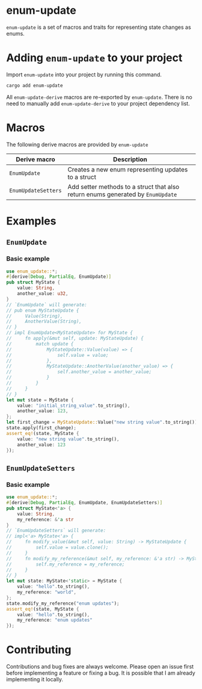 # enum-update
`enum-update` is a set of macros and traits for representing state changes as enums.

# Adding `enum-update` to your project

Import `enum-update` into your project by running this command.
```sh
cargo add enum-update
```
All `enum-update-derive` macros are re-exported by `enum-update`. There is no need to manually add `enum-update-derive` to your project dependency list.

# Macros

The following derive macros are provided by `enum-update`

| Derive macro | Description |
| ---   | ----------- |
| `EnumUpdate` | Creates a new enum representing updates to a struct |
| `EnumUpdateSetters` | Add setter methods to a struct that also return enums generated by `EnumUpdate` |

# Examples
## `EnumUpdate`

### Basic example

```rust
use enum_update::*;
#[derive(Debug, PartialEq, EnumUpdate)]
pub struct MyState {
    value: String,
    another_value: u32,
}
// `EnumUpdate` will generate:
// pub enum MyStateUpdate {
//     Value(String),
//     AnotherValue(String),
// }
// impl EnumUpdate<MyStateUpdate> for MyState {
//     fn apply(&mut self, update: MyStateUpdate) {
//         match update {
//             MyStateUpdate::Value(value) => {
//                 self.value = value;
//             },
//             MyStateUpdate::AnotherValue(another_value) => {
//                 self.another_value = another_value;
//             }
//         }
//     }
// }
let mut state = MyState {
    value: "initial_string_value".to_string(),
    another_value: 123,
};
let first_change = MyStateUpdate::Value("new string value".to_string());
state.apply(first_change);
assert_eq!(state, MyState {
    value: "new string value".to_string(),
    another_value: 123
});
```

## `EnumUpdateSetters`

### Basic example

```rust
use enum_update::*;
#[derive(Debug, PartialEq, EnumUpdate, EnumUpdateSetters)]
pub struct MyState<'a> {
    value: String,
    my_reference: &'a str
}
// `EnumUpdateSetters` will generate:
// impl<'a> MyState<'a> {
//     fn modify_value(&mut self, value: String) -> MyStateUpdate {
//         self.value = value.clone();
//     }
//     fn modify_my_reference(&mut self, my_reference: &'a str) -> MyStateUpdate {
//         self.my_reference = my_reference;
//     }
// }
let mut state: MyState<'static> = MyState {
    value: "hello".to_string(),
    my_reference: "world",
};
state.modify_my_reference("enum updates");
assert_eq!(state, MyState {
    value: "hello".to_string(),
    my_reference: "enum updates"
});
```

# Contributing

Contributions and bug fixes are always welcome. Please open an issue first before implementing a feature or fixing a bug. It is possible that I am already implementing it locally.